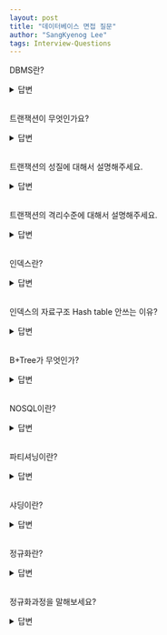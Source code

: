 ```yaml
---
layout: post
title: "데이터베이스 면접 질문"
author: "SangKyenog Lee"
tags: Interview-Questions
---
```


DBMS란?
<details markdown="1">
<summary>답변</summary>

`데이터베이스 내 데이터에 접근하도록 도와주는 시스템이며 질의처리기와 저장시스템으로 이루어져 있습니다.`

</details>

<br>

트랜잭션이 무엇인가요?
<details markdown="1">
<summary>답변</summary>

`트랜잭션은 하나의 논리적인 기능을 수행하기 위한 작업의 단위로, 데이터베이스의 일관된 상태를 또 다른 일관된 상태로 변환시키는 기능을 수행합니다.`

</details>

<br>

트랜잭션의 성질에 대해서 설명해주세요.
<details markdown="1">
<summary>답변</summary>

`트랜잭션의 성질에는 원자성, 일관성, 격리성, 지속성이 있고 원자성은 트랜잭션의 연산이 모두 반영되거나 모두 반영되지 않는 두 개의 선택지만을 가져야한다는 것이고, 일관성은 트랜잭션이 수행된 후에 데이터베이스는 항상 일관된 상태를 유지해야 한다는 것입니다. 일관된 상태란 데이터베이스에서 정해놓은 규칙에 어긋나지 않는 것을 말합니다. 그 다음 격리성은 현재 진행중인 트랜잭션이 완료되기 전에 다른 트랜잭션이 참조하는 것을 막는 것을 말하며, 지속성은 트랜잭션이 완료되었으면 시스템 고장이 나더라도 모두 반영되어야 한다는 것을 말합니다.`

</details>

<br>

트랜잭션의 격리수준에 대해서 설명해주세요.
<details markdown="1">
<summary>답변</summary>

`총 네가지 단계가 존재하는데 1단계는 READ UNCOMMITTED이며, 다른 트랜잭션에서 커밋되지 않은 내용도 참조할 수 있습니다. 2단계는 READ COMMITTED이며, 다른 트랜잭션에서 커밋된 내용만 참조할 수 있습니다. 세번째는 REPEATABLE READ이며, 트랜잭션에 진입하기 이전에 커밋된 내용만 참조할 수 있습니다. 마지막으로 SERIALIZABLE이며, 트랜잭션에 진입하면 락을 걸어 다른 트랜잭션이 접근하지 못하게 합니다.`

</details>

<br>

인덱스란?
<details markdown="1">
<summary>답변</summary>

`인덱스란 추가적인 저장 공간을 활용하여 데이터베이스 테이블의 검색 속도를 향상시키기 위한 자료구조입니다. 어떤 컬럼에 대해 인덱스를 설정하면, 그 컬럼에 대해 정렬된 테이블을 생성해 데이터에 빠르게 접근할 수 있게 만든 구조입니다. 따라서 어떤 컬럼에 대해 조회하는 속도는 빨라지지만, 삽입, 삭제, 수정같은 갱신에 대해서는 오버헤드가 증가합니다.`

</details>

<br>

인덱스의 자료구조 Hash table 안쓰는 이유?
<details markdown="1">
<summary>답변</summary>

`해시가 등호(=) 연산에만 특화되었기 때문입니다. 해시 함수는 값이 1이라도 달라지면 완전히 다른 해시 값을 생성하는데, 이러한 특성에 의해 부등호 연산(>, <)이 자주 사용되는 데이터베이스 검색을 위해서는 해시 테이블이 적합하지 않습니다.`

</details>

<br>

B+Tree가 무엇인가?
<details markdown="1">
<summary>답변</summary>

`DB의 인덱스를 위해 자식 노드가 2개 이상인 B-Tree를 개선시킨 자료구조입니다. B+Tree는 모든 노드에 데이터(Value)를 저장했던 BTree와 다른 특성을 가지고 있습니다.`

</details>

<br>

NOSQL이란?
<details markdown="1">
<summary>답변</summary>

`스키마가 존재하지 않아서 조회하거나 삽입이 빠르고 대량의 분산 데이터를 저장하는데 특화되어있습니다.`

</details>

<br>

파티셔닝이란?
<details markdown="1">
<summary>답변</summary>

`테이블을 컬럼 단위로 나누는 기법입니다. 장점으로는 삽입이나 업데이트 같은 작업이 분산되어 성능이 향상 되지만, 단점으로 테이블간 조인 비용이 증가하고 인덱스를 별도로 파티셔닝 할 수 없습니다.`

</details>

<br>


샤딩이란?
<details markdown="1">
<summary>답변</summary>

`테이블을 로우 단위로 분산하여 저장하는 방법입니다. key를 통해 분산하는 Hash sharding과 Dynamic Sharding이 있습니다.`

</details>

<br>

정규화란?
<details markdown="1">
<summary>답변</summary>

`이상 문제를 해결하기 위해 속성들 끼리의 종속 관계를 분석하여 여러개의 릴레이션으로 분해하는 과정이며, 가장 큰 목표는 테이블 간 중복된 데이터를 허용하지 않는 것입니다.`

</details>

<br>

정규화과정을 말해보세요?
<details markdown="1">
<summary>답변</summary>

`총 4단계가 존재하는데 1차는 테이블 컬럼이 원자값(하나의 값)을 갖도록 테이블을 분리시키는 것이고, 2차는 모든 컬럼이 완전 함수 종속을 만족하도록 테이블을 분해하는 것이고, 3차는 이행적 종속을 없애도록 테이블을 분해하는 것이며, 마지막으로 4차는 모든 결정자가 후보키가 되도록 테이블을 분해하는 것입니다.`

</details>

<br>